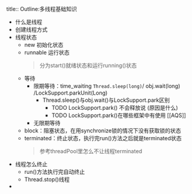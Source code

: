 title:: Outline:多线程基础知识

- 什么是线程
- 创建线程方式
- 线程状态
	- new 初始化状态
	- runnable 运行状态
	  > 分为start()就绪状态和运行running()状态
	- 等待
		- 限期等待：time_waiting  `Thread.sleep(long)`/ obj.wait(long) /LockSupport.parkUnit(Long)
			- Thread.sleep()与obj.wait()与LockSupport.park区别
				- TODO LockSupport.park() 不会释放说 (原因是什么)
				- TODO LockSupport.park()在哪些框架中有使用 [[AQS]]
		- 无限期等待
	- block：阻塞状态，在用synchronize锁的情况下没有获取锁的状态
	- terminated：终止状态，执行完run()方法之后就是terminated状态
	  > 参考threadPool里怎么不让线程terminated
- 线程怎么终止
	- run()方法执行完自动终止
	- Thread.stop()线程
-